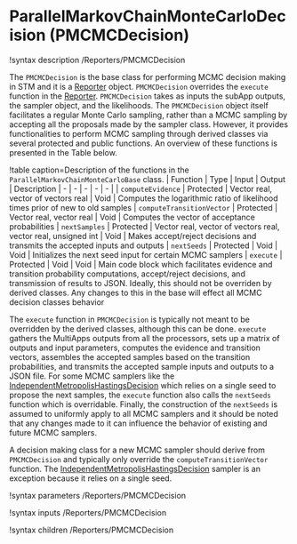 # ParallelMarkovChainMonteCarloDecision (PMCMCDecision)

!syntax description /Reporters/PMCMCDecision

The `PMCMCDecision` is the base class for performing MCMC decision making in STM and it is a [Reporter](Reporters/index.md) object. `PMCMCDecision` overrides the `execute` function in the [Reporter](Reporters/index.md). `PMCMCDecision` takes as inputs the subApp outputs, the sampler object, and the likelihoods. The `PMCMCDecision` object itself facilitates a regular Monte Carlo sampling, rather than a MCMC sampling by accepting all the proposals made by the sampler class. However, it provides functionalities to perform MCMC sampling through derived classes via several protected and public functions. An overview of these functions is presented in the Table below.

!table caption=Description of the functions in the `ParallelMarkovChainMonteCarloBase` class.
| Function | Type | Input | Output | Description
| - | - | - | - | - |
| `computeEvidence` | Protected | Vector real, vector of vectors real | Void | Computes the logarithmic ratio of likelihood times prior of new to old samples
| `computeTransitionVector` | Protected | Vector real, vector real | Void | Computes the vector of acceptance probabilities
| `nextSamples` | Protected | Vector real, vector of vectors real, vector real, unsigned int | Void | Makes accept/reject decisions and transmits the accepted inputs and outputs
| `nextSeeds` | Protected | Void | Void | Initializes the next seed input for certain MCMC samplers
| `execute` | Protected | Void | Void | Main code block which facilitates evidence and transition probability computations, accept/reject decisions, and transmission of results to JSON. Ideally, this should not be overriden by derived classes. Any changes to this in the base will effect all MCMC decision classes behavior

The `execute` function in `PMCMCDecision` is typically not meant to be overridden by the derived classes, although this can be done. `execute` gathers the MultiApps outputs from all the processors, sets up a matrix of outputs and input parameters, computes the evidence and transition vectors, assembles the accepted samples based on the transition probabilities, and transmits the accepted sample inputs and outputs to a JSON file. For some MCMC samplers like the [IndependentMetropolisHastingsDecision](IndependentMetropolisHastingsDecision.md) which relies on a single seed to propose the next samples, the `execute` function also calls the `nextSeeds` function which is overridable. Finally, the construction of the `nextSeeds` is assumed to uniformly apply to all MCMC samplers and it should be noted that any changes made to it can influence the behavior of existing and future MCMC samplers.

A decision making class for a new MCMC sampler should derive from `PMCMCDecision` and typically only override the `computeTransitionVector` function. The [IndependentMetropolisHastingsDecision](IndependentMetropolisHastingsDecision.md) sampler is an exception because it relies on a single seed.

!syntax parameters /Reporters/PMCMCDecision

!syntax inputs /Reporters/PMCMCDecision

!syntax children /Reporters/PMCMCDecision
